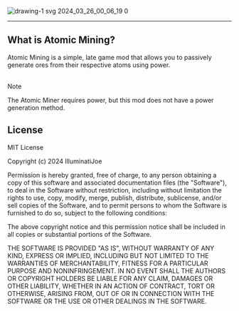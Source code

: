 ![drawing-1 svg 2024_03_26_00_06_19 0](https://github.com/IlluminatiJoe0/AtomicMining/assets/38989931/23780368-d799-4198-8daf-1f20b88d762b)
<hr>
<h2>What is Atomic Mining?</h2>
Atomic Mining is a simple, late game mod that allows you to passively generate ores from their respective atoms using power.
<br><br>

> [!NOTE]
> The Atomic Miner requires power, but this mod does not have a power generation method.

<h2>License</h2>
MIT License

Copyright (c) 2024 IlluminatiJoe

Permission is hereby granted, free of charge, to any person obtaining a copy
of this software and associated documentation files (the "Software"), to deal
in the Software without restriction, including without limitation the rights
to use, copy, modify, merge, publish, distribute, sublicense, and/or sell
copies of the Software, and to permit persons to whom the Software is
furnished to do so, subject to the following conditions:

The above copyright notice and this permission notice shall be included in all
copies or substantial portions of the Software.

THE SOFTWARE IS PROVIDED "AS IS", WITHOUT WARRANTY OF ANY KIND, EXPRESS OR
IMPLIED, INCLUDING BUT NOT LIMITED TO THE WARRANTIES OF MERCHANTABILITY,
FITNESS FOR A PARTICULAR PURPOSE AND NONINFRINGEMENT. IN NO EVENT SHALL THE
AUTHORS OR COPYRIGHT HOLDERS BE LIABLE FOR ANY CLAIM, DAMAGES OR OTHER
LIABILITY, WHETHER IN AN ACTION OF CONTRACT, TORT OR OTHERWISE, ARISING FROM,
OUT OF OR IN CONNECTION WITH THE SOFTWARE OR THE USE OR OTHER DEALINGS IN THE
SOFTWARE.
